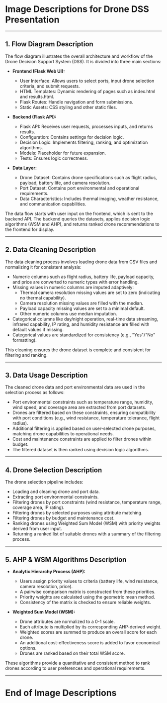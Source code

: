 # Image Descriptions for Drone DSS Presentation

---

## 1. Flow Diagram Description
The flow diagram illustrates the overall architecture and workflow of the Drone Decision Support System (DSS). It is divided into three main sections:

- **Frontend (Flask Web UI):**
  - User Interface: Allows users to select ports, input drone selection criteria, and submit requests.
  - HTML Templates: Dynamic rendering of pages such as index.html and results.html.
  - Flask Routes: Handle navigation and form submissions.
  - Static Assets: CSS styling and other static files.

- **Backend (Flask API):**
  - Flask API: Receives user requests, processes inputs, and returns results.
  - Configuration: Contains settings for decision logic.
  - Decision Logic: Implements filtering, ranking, and optimization algorithms.
  - Models: Placeholder for future expansion.
  - Tests: Ensures logic correctness.

- **Data Layer:**
  - Drone Dataset: Contains drone specifications such as flight radius, payload, battery life, and camera resolution.
  - Port Dataset: Contains port environmental and operational requirements.
  - Data Characteristics: Includes thermal imaging, weather resistance, and communication capabilities.

The data flow starts with user input on the frontend, which is sent to the backend API. The backend queries the datasets, applies decision logic algorithms (WSM and AHP), and returns ranked drone recommendations to the frontend for display.

---

## 2. Data Cleaning Description
The data cleaning process involves loading drone data from CSV files and normalizing it for consistent analysis:

- Numeric columns such as flight radius, battery life, payload capacity, and price are converted to numeric types with error handling.
- Missing values in numeric columns are imputed adaptively:
  - Thermal camera resolution missing values are set to zero (indicating no thermal capability).
  - Camera resolution missing values are filled with the median.
  - Payload capacity missing values are set to a minimal default.
  - Other numeric columns use median imputation.
- Categorical columns like day/night operation, real-time data streaming, infrared capability, IP rating, and humidity resistance are filled with default values if missing.
- Categorical values are standardized for consistency (e.g., "Yes"/"No" formatting).

This cleaning ensures the drone dataset is complete and consistent for filtering and ranking.

---

## 3. Data Usage Description
The cleaned drone data and port environmental data are used in the selection process as follows:

- Port environmental constraints such as temperature range, humidity, wind speed, and coverage area are extracted from port datasets.
- Drones are filtered based on these constraints, ensuring compatibility with port conditions (e.g., wind resistance, temperature tolerance, flight radius).
- Additional filtering is applied based on user-selected drone purposes, matching drone capabilities to operational needs.
- Cost and maintenance constraints are applied to filter drones within budget.
- The filtered dataset is then ranked using decision logic algorithms.

---

## 4. Drone Selection Description
The drone selection pipeline includes:

- Loading and cleaning drone and port data.
- Extracting port environmental constraints.
- Filtering drones by port constraints (wind resistance, temperature range, coverage area, IP rating).
- Filtering drones by selected purposes using attribute matching.
- Filtering drones by budget and maintenance cost.
- Ranking drones using Weighted Sum Model (WSM) with priority weights derived from user input.
- Returning a ranked list of suitable drones with a summary of the filtering process.

---

## 5. AHP & WSM Algorithms Description
- **Analytic Hierarchy Process (AHP):**
  - Users assign priority values to criteria (battery life, wind resistance, camera resolution, price).
  - A pairwise comparison matrix is constructed from these priorities.
  - Priority weights are calculated using the geometric mean method.
  - Consistency of the matrix is checked to ensure reliable weights.

- **Weighted Sum Model (WSM):**
  - Drone attributes are normalized to a 0-1 scale.
  - Each attribute is multiplied by its corresponding AHP-derived weight.
  - Weighted scores are summed to produce an overall score for each drone.
  - An additional cost-effectiveness score is added to favor economical options.
  - Drones are ranked based on their total WSM score.

These algorithms provide a quantitative and consistent method to rank drones according to user preferences and operational requirements.

---

# End of Image Descriptions
